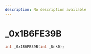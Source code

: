 ```yaml
---
description: No description available 
---
```


# _0x1B6FE39B

```cpp
int _0x1B6FE39B(int _Unk0);
```